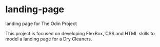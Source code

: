 # landing-page
landing page for The Odin Project

This project is focused on developing FlexBox, CSS and HTML skills to model a landing page for a Dry Cleaners.